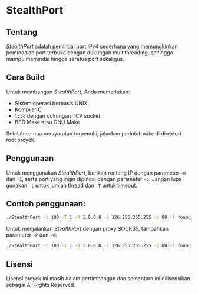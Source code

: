 # StealthPort

## Tentang

*StealthPort* adalah pemindai port IPv4 sederhana yang memungkinkan pemindaian port terbuka dengan dukungan multithreading, sehingga mampu memindai hingga seratus port sekaligus.

## Cara Build

Untuk membangun *StealthPort*, Anda memerlukan:
- Sistem operasi berbasis UNIX
- Kompiler C
- `libc` dengan dukungan TCP socket
- BSD Make atau GNU Make

Setelah semua persyaratan terpenuhi, jalankan perintah `make` di direktori root proyek.

## Penggunaan

Untuk menggunakan *StealthPort*, berikan rentang IP dengan parameter `-0` dan `-1`, serta port yang ingin dipindai dengan parameter `-p`. Jangan lupa gunakan `-t` untuk jumlah thread dan `-T` untuk timeout.

## **Contoh penggunaan:**

```sh
./StealthPort -t 100 -T 1 -0 1.0.0.0 -1 126.255.255.255 -p 80 -l found_servers.txt
```

Untuk menjalankan *StealthPort* dengan proxy SOCKS5, tambahkan parameter `-P` dan `-v`:

```sh
./StealthPort -t 100 -T 1 -0 1.0.0.0 -1 126.255.255.255 -p 80 -l found_servers.txt -P <proxy-ip> -v <proxy-port>
```

## Lisensi
Lisensi proyek ini masih dalam pertimbangan dan sementara ini dilisensikan sebagai All Rights Reserved.
